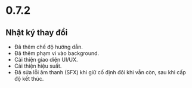 # 0.7.2

## Nhật ký thay đổi

- Đã thêm chế độ hướng dẫn.
- Đã thêm phạm vi vào background.
- Cải thiện giao diện UI/UX.
- Cải thiện hiệu suất.
- Đã sửa lỗi âm thanh (SFX) khi giữ cố định đôi khi vẫn còn, sau khi cấp độ kết thúc.
